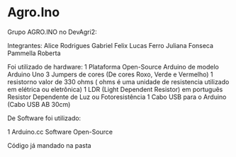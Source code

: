 # Agro.Ino
Grupo AGRO.INO no DevAgri2:

Integrantes:
Alice Rodrigues
Gabriel Felix
Lucas Ferro
Juliana Fonseca 
Pammella Roberta

Foi utilizado de hardware:
1 Plataforma Open-Source Arduino de modelo Arduino Uno
3 Jumpers de cores (De cores Roxo, Verde e Vermelho)
1 resistorno valor de 330 ohms ( ohms é uma unidade de resistencia utilizado em elétrica ou eletrônica) 
1 LDR (Light Dependent Resistor) em português Resistor Dependente de Luz ou Fotoresistência
1 Cabo USB para o Arduino (Cabo USB AB 30cm)

De Software foi utilizado:

1 Arduino.cc Software Open-Source

Código já mandado na pasta

